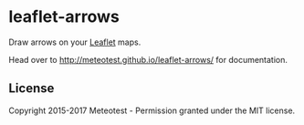 # leaflet-arrows
Draw arrows on your [Leaflet](http://leafletjs.com/) maps.

Head over to http://meteotest.github.io/leaflet-arrows/ for documentation.

## License
Copyright 2015-2017 Meteotest - Permission granted under the MIT license.
